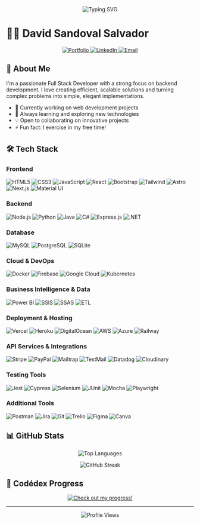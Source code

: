 <div align="center">
  <img src="https://readme-typing-svg.demolab.com?font=Fira+Code&pause=1000&color=44AEFB&center=true&vCenter=true&width=435&lines=Full+Stack+Developer;Backend+Specialist;Always+learning+new+things" alt="Typing SVG" />
</div>

# 👨‍💻 David Sandoval Salvador

<div align="center">
  <a href="https://devsandoval.me" target="_blank">
    <img src="https://img.shields.io/badge/Portfolio-255E63?style=for-the-badge&logo=About.me&logoColor=white" alt="Portfolio"/>
  </a>
  <a href="https://linkedin.com/in/jdavidsandovals" target="_blank">
    <img src="https://img.shields.io/badge/LinkedIn-0077B5?style=for-the-badge&logo=linkedin&logoColor=white" alt="LinkedIn"/>
  </a>
  <a href="mailto:sandovaldavid2201@gmail.com">
    <img src="https://img.shields.io/badge/Gmail-D14836?style=for-the-badge&logo=gmail&logoColor=white" alt="Email"/>
  </a>
</div>

## 🚀 About Me

I'm a passionate Full Stack Developer with a strong focus on backend development. I love creating efficient, scalable solutions and turning complex problems into simple, elegant implementations.

- 🔭 Currently working on web development projects
- 🌱 Always learning and exploring new technologies
- 💡 Open to collaborating on innovative projects
- ⚡ Fun fact: I exercise in my free time!

## 🛠️ Tech Stack

### Frontend

![HTML5](https://img.shields.io/badge/HTML5-E34F26?style=for-the-badge&logo=html5&logoColor=white)
![CSS3](https://img.shields.io/badge/CSS3-1572B6?style=for-the-badge&logo=css3&logoColor=white)
![JavaScript](https://img.shields.io/badge/JavaScript-F7DF1E?style=for-the-badge&logo=javascript&logoColor=black)
![React](https://img.shields.io/badge/React-20232A?style=for-the-badge&logo=react&logoColor=61DAFB)
![Bootstrap](https://img.shields.io/badge/Bootstrap-563D7C?style=for-the-badge&logo=bootstrap&logoColor=white)
![Tailwind](https://img.shields.io/badge/Tailwind_CSS-06B6D4?style=for-the-badge&logo=tailwind-css&logoColor=white)
![Astro](https://img.shields.io/badge/Astro-0C1222?style=for-the-badge&logo=astro&logoColor=white)
![Next.js](https://img.shields.io/badge/Next.js-000000?style=for-the-badge&logo=next.js&logoColor=white)
![Material UI](https://img.shields.io/badge/Material--UI-0081CB?style=for-the-badge&logo=material-ui&logoColor=white)

### Backend

![Node.js](https://img.shields.io/badge/Node.js-43853D?style=for-the-badge&logo=node.js&logoColor=white)
![Python](https://img.shields.io/badge/Python-14354C?style=for-the-badge&logo=python&logoColor=white)
![Java](https://img.shields.io/badge/Java-ED8B00?style=for-the-badge&logo=openjdk&logoColor=white)
![C#](https://img.shields.io/badge/C%23-239120?style=for-the-badge&logo=c-sharp&logoColor=white)
![Express.js](https://img.shields.io/badge/Express.js-404D59?style=for-the-badge&logo=express&logoColor=white)
![.NET](https://img.shields.io/badge/.NET-512BD4?style=for-the-badge&logo=dotnet&logoColor=white)

### Database

![MySQL](https://img.shields.io/badge/MySQL-00000F?style=for-the-badge&logo=mysql&logoColor=white)
![PostgreSQL](https://img.shields.io/badge/PostgreSQL-316192?style=for-the-badge&logo=postgresql&logoColor=white)
![SQLite](https://img.shields.io/badge/SQLite-07405E?style=for-the-badge&logo=sqlite&logoColor=white)

### Cloud & DevOps

![Docker](https://img.shields.io/badge/Docker-2496ED?style=for-the-badge&logo=docker&logoColor=white)
![Firebase](https://img.shields.io/badge/Firebase-039BE5?style=for-the-badge&logo=Firebase&logoColor=white)
![Google Cloud](https://img.shields.io/badge/Google_Cloud-4285F4?style=for-the-badge&logo=google-cloud&logoColor=white)
![Kubernetes](https://img.shields.io/badge/Kubernetes-326CE5?style=for-the-badge&logo=kubernetes&logoColor=white)

### Business Intelligence & Data

![Power BI](https://img.shields.io/badge/Power_BI-F2C811?style=for-the-badge&logo=powerbi&logoColor=black)
![SSIS](https://img.shields.io/badge/SSIS-5C2D91?style=for-the-badge&logo=microsoft&logoColor=white)
![SSAS](https://img.shields.io/badge/SSAS-5C2D91?style=for-the-badge&logo=microsoft&logoColor=white)
![ETL](https://img.shields.io/badge/ETL_Process-0C2340?style=for-the-badge&logo=microsoft&logoColor=white)

### Deployment & Hosting

![Vercel](https://img.shields.io/badge/Vercel-000000?style=for-the-badge&logo=vercel&logoColor=white)
![Heroku](https://img.shields.io/badge/Heroku-430098?style=for-the-badge&logo=heroku&logoColor=white)
![DigitalOcean](https://img.shields.io/badge/DigitalOcean-0080FF?style=for-the-badge&logo=digitalocean&logoColor=white)
![AWS](https://img.shields.io/badge/AWS-232F3E?style=for-the-badge&logo=amazon-aws&logoColor=white)
![Azure](https://img.shields.io/badge/Azure-0089D6?style=for-the-badge&logo=microsoft-azure&logoColor=white)
![Railway](https://img.shields.io/badge/Railway-131415?style=for-the-badge&logo=railway&logoColor=white)

### API Services & Integrations

![Stripe](https://img.shields.io/badge/Stripe-008CDD?style=for-the-badge&logo=stripe&logoColor=white)
![PayPal](https://img.shields.io/badge/PayPal-00457C?style=for-the-badge&logo=paypal&logoColor=white)
![Mailtrap](https://img.shields.io/badge/Mailtrap-32B350?style=for-the-badge&logo=mail&logoColor=white)
![TestMail](https://img.shields.io/badge/TestMail-005FF9?style=for-the-badge&logo=mail&logoColor=white)
![Datadog](https://img.shields.io/badge/Datadog-632CA6?style=for-the-badge&logo=datadog&logoColor=white)
![Cloudinary](https://img.shields.io/badge/Cloudinary-3448C5?style=for-the-badge&logo=cloudinary&logoColor=white)

### Testing Tools

![Jest](https://img.shields.io/badge/Jest-C21325?style=for-the-badge&logo=jest&logoColor=white)
![Cypress](https://img.shields.io/badge/Cypress-17202C?style=for-the-badge&logo=cypress&logoColor=white)
![Selenium](https://img.shields.io/badge/Selenium-43B02A?style=for-the-badge&logo=selenium&logoColor=white)
![JUnit](https://img.shields.io/badge/JUnit-25A162?style=for-the-badge&logo=junit5&logoColor=white)
![Mocha](https://img.shields.io/badge/Mocha-8D6748?style=for-the-badge&logo=mocha&logoColor=white)
![Playwright](https://img.shields.io/badge/Playwright-45ba4b?style=for-the-badge&logo=playwright&logoColor=white)

### Additional Tools

![Postman](https://img.shields.io/badge/Postman-FF6C37?style=for-the-badge&logo=postman&logoColor=white)
![Jira](https://img.shields.io/badge/Jira-0052CC?style=for-the-badge&logo=jira&logoColor=white)
![Git](https://img.shields.io/badge/Git-F05032?style=for-the-badge&logo=git&logoColor=white)
![Trello](https://img.shields.io/badge/Trello-0052CC?style=for-the-badge&logo=trello&logoColor=white)
![Figma](https://img.shields.io/badge/Figma-F24E1E?style=for-the-badge&logo=figma&logoColor=white)
![Canva](https://img.shields.io/badge/Canva-%2300C4CC.svg?&style=for-the-badge&logo=Canva&logoColor=white)

## 📊 GitHub Stats

<p align="center">
  <img src="https://github-readme-stats.vercel.app/api/top-langs/?username=sandovaldavid&layout=compact&theme=tokyonight" alt="Top Languages" />
</p>

<div style="text-align: center;">
  <img src="https://streak-stats.demolab.com?user=sandovaldavid&count_private=true&theme=algolia&border_radius=20" alt="GitHub Streak">
</div>

## 🎯 Codédex Progress

<div align="center">
  
  [![Check out my progress!](https://www.codedex.io/api/petStatus?user=sandovaldavid)](https://www.codedex.io/@sandovaldavid/30-nites-of-code)
  
</div>

---

<div align="center">
  <img src="https://komarev.com/ghpvc/?username=sandovaldavid&color=blueviolet" alt="Profile Views" />
</div>
